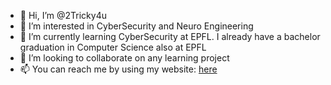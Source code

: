 - 👋 Hi, I’m @2Tricky4u
- 👀 I’m interested in CyberSecurity and Neuro Engineering
- 🌱 I’m currently learning CyberSecurity at EPFL. I already have a bachelor graduation in Computer Science also at EPFL
- 💞️ I’m looking to collaborate on any learning project
- 📫 You can reach me by using my website: [here](http://xavierogay.ch)

<!---
2Tricky4u/2Tricky4u is a ✨ special ✨ repository because its `README.md` (this file) appears on your GitHub profile.
You can click the Preview link to take a look at your changes.
--->
